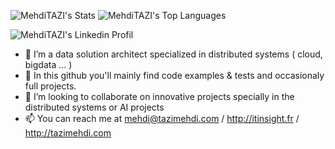 ![MehdiTAZI's Stats](https://github-readme-stats.vercel.app/api?username=MehdiTAZI&theme=dracula&show_icons=true&hide_border=false&count_private=true)
![MehdiTAZI's Top Languages](https://github-readme-stats.vercel.app/api/top-langs/?username=MehdiTAZI&theme=dracula&show_icons=true&hide_border=false&layout=compact)

![MehdiTAZI's Linkedin Profil](https://fr.linkedin.com/in/mehditazi85/fr?trk=profile-badge")
              


- 👨‍ I’m a data solution architect specialized in distributed systems ( cloud, bigdata ... )
- 💬 In this github you'll mainly find code examples & tests and occasionaly full projects.
- 👯 I’m looking to collaborate on innovative projects specially in the distributed systems or AI  projects
- 📫 You can reach me at mehdi@tazimehdi.com / http://itinsight.fr / http://tazimehdi.com



